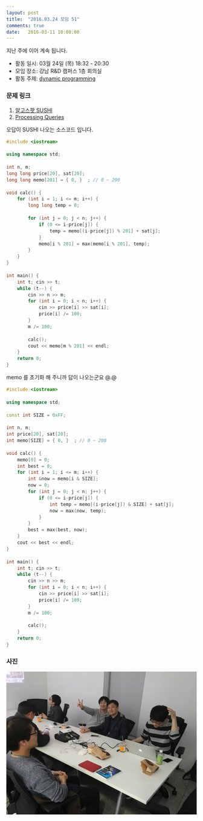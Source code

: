 ```yaml
---
layout: post
title:  "2016.03.24 모임 51"
comments: true
date:   2016-03-11 10:08:00
---
```


지난 주에 이어 계속 됩니다.<br>

- 활동 일시: 03월 24일 (목) 18:32 - 20:30
- 모임 장소: 강남 R&D 캠퍼스 1층 회의실
- 활동 주제: [dynamic programming](https://en.wikipedia.org/wiki/Dynamic_programming)

### 문제 링크

1. [알고스팟 SUSHI](https://www.algospot.com/judge/problem/read/SUSHI)
2. [Processing Queries](http://codeforces.com/contest/644/problem/B)


오답이 SUSHI 나오는 소스코드 입니다.

```cpp
#include <iostream>

using namespace std;

int n, m;
long long price[20], sat[20];
long long memo[201] = { 0, }  ; // 0 ~ 200

void calc() {
    for (int i = 1; i <= m; i++) {
        long long temp = 0;

        for (int j = 0; j < n; j++) {
            if (0 <= i-price[j]) {
                temp = memo[(i-price[j]) % 201] + sat[j];
            }
            memo[i % 201] = max(memo[i % 201], temp);
        }
    }
}

int main() {
    int t; cin >> t;
    while (t--) {
        cin >> n >> m;
        for (int i = 0; i < n; i++) {
            cin >> price[i] >> sat[i];
            price[i] /= 100;
        }
        m /= 100;

        calc();
        cout << memo[m % 201] << endl;
    }
    return 0;
}
```


memo 를 초기화 해 주니까 답이 나오는군요 @.@

```cpp
#include <iostream>

using namespace std;

const int SIZE = 0xFF;

int n, m;
int price[20], sat[20];
int memo[SIZE] = { 0, }  ; // 0 ~ 200

void calc() {
    memo[0] = 0;
    int best = 0;
    for (int i = 1; i <= m; i++) {
        int &now = memo[i & SIZE];
        now = 0;
        for (int j = 0; j < n; j++) {
            if (0 <= i-price[j]) {
                int temp = memo[(i-price[j]) & SIZE] + sat[j];
                now = max(now, temp);
            }
        }
        best = max(best, now);
    }
    cout << best << endl;
}

int main() {
    int t; cin >> t;
    while (t--) {
        cin >> n >> m;
        for (int i = 0; i < n; i++) {
            cin >> price[i] >> sat[i];
            price[i] /= 100;
        }
        m /= 100;

        calc();
    }
    return 0;
}

```

### 사진

![사진](https://raw.githubusercontent.com/seirion/aaa/gh-pages/images/aaa/aaa_51_01.jpg)

